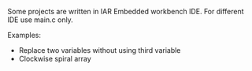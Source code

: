 Some projects are written in IAR Embedded workbench IDE.
For different IDE use main.c only.

Examples:
- Replace two variables without using third variable
- Clockwise spiral array
